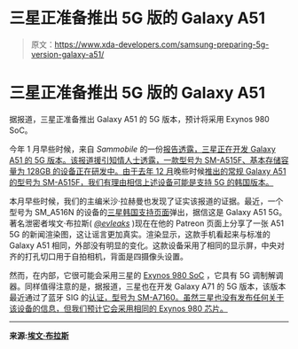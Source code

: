 # 三星正准备推出 5G 版的 Galaxy A51

> 原文：<https://www.xda-developers.com/samsung-preparing-5g-version-galaxy-a51/>

# 三星正准备推出 5G 版的 Galaxy A51

据报道，三星正准备推出 Galaxy A51 的 5G 版本，预计将采用 Exynos 980 SoC。

今年 1 月早些时候，来自 *Sammobile* 的一份[报告透露，三星正在开发 Galaxy A51 的 5G 版本。该报道援引知情人士透露，一款型号为 SM-A515F、基本存储容量为 128GB 的设备正在研发中。由于去年 12 月](https://www.sammobile.com/news/samsung-could-launch-5g-enabled-galaxy-a51-in-korea/)晚些时候[推出的常规 Galaxy A51 的型号为 SM-A515F，我们有理由相信上述设备可能是支持 5G 的韩国版本。](https://www.xda-developers.com/samsung-galaxy-a51-official-punch-hole-display-quad-rear-cameras/)

本月早些时候，我们的主编米沙·拉赫曼也发现了证实该报道的证据。最近，一个型号为 SM_A516N 的设备的[三星韩国支持页面](https://shop-links.co/link/?exclusive=1&publisher_slug=xda&article_name=Samsung+is+preparing+to+launch+a+5G+version+of+the+Galaxy+A51&article_url=https%3A%2F%2Fwww.xda-developers.com%2Fsamsung-preparing-5g-version-galaxy-a51%2F&u1=UUxdaUeUpU27775&url=https%3A%2F%2Fwww.samsung.com%2Fsec%2Fsupport%2Fmodel%2FSM-A516NZKMKOC%2F)弹出，据信这是 Galaxy A51 5G。著名泄密者埃文·布拉斯( *[@evleaks](https://twitter.com/evleaks)* )现在在他的 Patreon 页面上分享了一张 A51 5G 的新闻渲染图，这让谣言更加真实。渲染显示，这款手机看起来与标准的 Galaxy A51 相同，外部没有明显的变化。这款设备采用了相同的显示屏，中央对齐的打孔切口用于自拍相机，背面是四摄像头设置。

然而，在内部，它很可能会采用三星的 [Exynos 980 SoC](https://www.xda-developers.com/samsung-exynos-980-5g-modem/) ，它具有 5G 调制解调器。同样值得注意的是，据报道，三星也在开发 Galaxy A71 的 5G 版本，该版本最近通过了蓝牙 SIG 的[认证，型号为 SM-A7160。虽然三星也没有发布任何关于该设备的信息，但我们预计它会采用相同的 Exynos 980 芯片。](https://www.xda-developers.com/samsung-preparing-galaxy-tab-s6-lite-s-pen-support-5g-galaxy-a71/)

* * *

**来源:[埃文·布拉斯](https://www.patreon.com/posts/samsung-galaxy-35288506)**